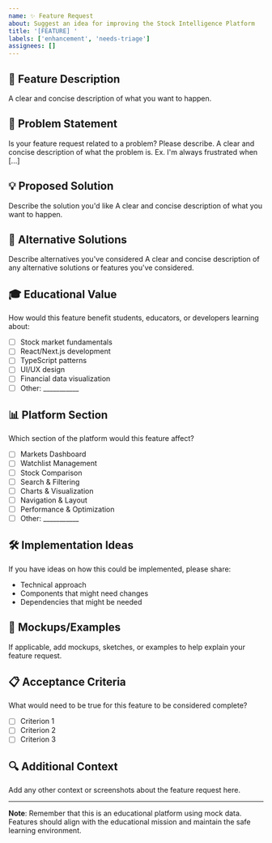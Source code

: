 ```yaml
---
name: ✨ Feature Request
about: Suggest an idea for improving the Stock Intelligence Platform
title: '[FEATURE] '
labels: ['enhancement', 'needs-triage']
assignees: []
---
```


## 🎯 Feature Description
A clear and concise description of what you want to happen.

## 🤔 Problem Statement
Is your feature request related to a problem? Please describe.
A clear and concise description of what the problem is. Ex. I'm always frustrated when [...]

## 💡 Proposed Solution
Describe the solution you'd like
A clear and concise description of what you want to happen.

## 🔄 Alternative Solutions
Describe alternatives you've considered
A clear and concise description of any alternative solutions or features you've considered.

## 🎓 Educational Value
How would this feature benefit students, educators, or developers learning about:
- [ ] Stock market fundamentals
- [ ] React/Next.js development
- [ ] TypeScript patterns
- [ ] UI/UX design
- [ ] Financial data visualization
- [ ] Other: ___________

## 📊 Platform Section
Which section of the platform would this feature affect?
- [ ] Markets Dashboard
- [ ] Watchlist Management
- [ ] Stock Comparison
- [ ] Search & Filtering
- [ ] Charts & Visualization
- [ ] Navigation & Layout
- [ ] Performance & Optimization
- [ ] Other: ___________

## 🛠️ Implementation Ideas
If you have ideas on how this could be implemented, please share:
- Technical approach
- Components that might need changes
- Dependencies that might be needed

## 📸 Mockups/Examples
If applicable, add mockups, sketches, or examples to help explain your feature request.

## 📋 Acceptance Criteria
What would need to be true for this feature to be considered complete?
- [ ] Criterion 1
- [ ] Criterion 2
- [ ] Criterion 3

## 🔍 Additional Context
Add any other context or screenshots about the feature request here.

---

**Note**: Remember that this is an educational platform using mock data. Features should align with the educational mission and maintain the safe learning environment.
